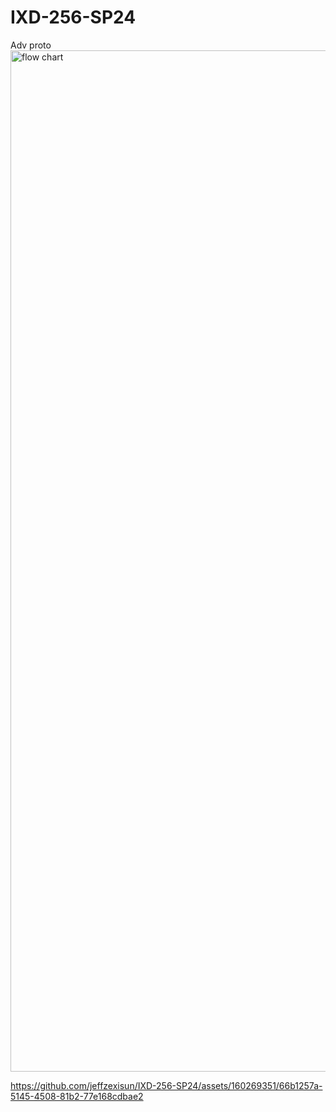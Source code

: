 

# IXD-256-SP24
Adv proto
<img width="1634" alt="flow chart" src="https://github.com/jeffzexisun/IXD-256-SP24/assets/160269351/a4c68455-dd3d-4d5e-ac1f-31b98290b1b9">




https://github.com/jeffzexisun/IXD-256-SP24/assets/160269351/66b1257a-5145-4508-81b2-77e168cdbae2

